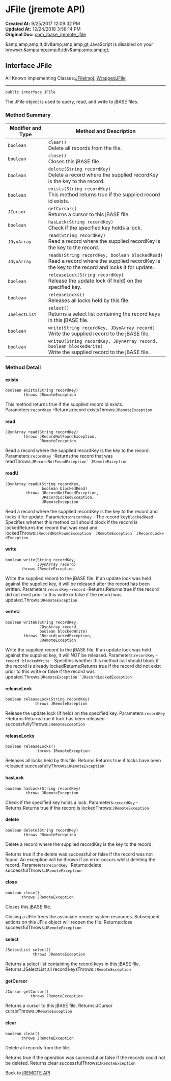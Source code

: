 # JFile (jremote API)

**Created At:** 9/25/2017 12:09:32 PM  
**Updated At:** 12/24/2018 3:58:14 PM  
**Original Doc:** [com_jbase_jremote_jfile](https://docs.jbase.com/39248-jremote/com_jbase_jremote_jfile)  

&amp;amp;amp;amp;lt;div&amp;amp;amp;amp;gt;JavaScript is disabled on your browser.&amp;amp;amp;amp;lt;/div&amp;amp;amp;amp;gt;


## Interface JFile

All Known Implementing Classes:[JFileImpl](./../io/jfileimpl-%28jremote-api%29 "class in com.jbase.jremote.io"), [WrappedJFile](./../jca/wrappedjfile-%28jremote-api%29 "class in com.jbase.jremote.jca")
* * *


```
public interface JFile
```

The JFile object is used to query, read, and write to jBASE files.

### Method Summary


| Modifier and Type<br> | Method and Description<br> |
| --- | --- |
| `boolean`<br> | `clear()`<br>Delete all records from the file.<br> |
| `boolean`<br> | `close()`<br>Closes this jBASE file.<br> |
| `boolean`<br> | `delete(String recordKey)`<br>Delete a record where the supplied recordKey is the key to the record.<br> |
| `boolean`<br> | `exists(String recordKey)`<br>This method returns true if the supplied record id exists.<br> |
| `JCursor`<br> | `getCursor()`<br>Returns a cursor to this jBASE file.<br> |
| `boolean`<br> | `hasLock(String recordKey)`<br>Check if the specified key holds a lock.<br> |
| `JDynArray`<br> | `read(String recordKey)`<br>Read a record where the supplied recordKey is the key to the record.<br> |
| `JDynArray`<br> | `readU(String recordKey, boolean blockedRead)`<br>Read a record where the supplied recordKey is the key to the record and locks it for update.<br> |
| `boolean`<br> | `releaseLock(String recordKey)`<br>Release the update lock (if held) on the specified key.<br> |
| `boolean`<br> | `releaseLocks()`<br>Releases all locks held by this file.<br> |
| `JSelectList`<br> | `select()`<br>Returns a select list containing the record keys in this jBASE file.<br> |
| `boolean`<br> | `write(String recordKey, JDynArray record)`<br>Write the supplied record to the jBASE file.<br> |
| `boolean`<br> | `writeU(String recordKey, JDynArray record, boolean blockedWrite)`<br>Write the supplied record to the jBASE file.<br> |

### Method Detail



#### exists

```
boolean exists(String recordKey)
        throws JRemoteException
```

This method returns true if the supplied record id exists.
Parameters:`recordKey` -Returns:record existsThrows:`JRemoteException`
#### read

```
JDynArray read(String recordKey)
        throws JRecordNotFoundException,
               JRemoteException
```

Read a record where the supplied recordKey is the key to the record.
Parameters:`recordKey` -Returns:the record that was readThrows:`JRecordNotFoundException``JRemoteException`

#### readU

```
JDynArray readU(String recordKey,
                boolean blockedRead)
         throws JRecordNotFoundException,
                JRecordLockedException,
                JRemoteException
```

Read a record where the supplied recordKey is the key to the record and locks it for update.
Parameters:`recordKey` - The record key`blockedRead` - Specifies whether this method call should block if the record is lockedReturns:the record that was read and lockedThrows:`JRecordNotFoundException``JRemoteException``JRecordLockedException`
#### write

```
boolean write(String recordKey,
              JDynArray record)
       throws JRemoteException
```

Write the supplied record to the jBASE file. If an update lock was held against the supplied key, it will be released after the record has been written.
Parameters:`recordKey` -`record` -Returns:Returns true if the record did not exist prior to this write or false if the record was updated.Throws:`JRemoteException`


#### writeU

```
boolean writeU(String recordKey,
               JDynArray record,
               boolean blockedWrite)
        throws JRecordLockedException,
               JRemoteException
```

Write the supplied record to the jBASE file. If an update lock was held against the supplied key, it will *NOT* be released.
Parameters:`recordKey` -`record` -`blockedWrite` - Specifies whether this method call should block if the record is already lockedReturns:Returns true if the record did not exist prior to this write or false if the record was updated.Throws:`JRemoteException``JRecordLockedException`

#### releaseLock

```
boolean releaseLock(String recordKey)
             throws JRemoteException
```

Release the update lock (if held) on the specified key.
Parameters:`recordKey` -Returns:Returns true if lock has been released successfullyThrows:`JRemoteException`
#### releaseLocks

```
boolean releaseLocks()
              throws JRemoteException
```

Releases all locks held by this file.
Returns:Returns true if locks have been released successfullyThrows:`JRemoteException`
#### hasLock

```
boolean hasLock(String recordKey)
         throws JRemoteException
```

Check if the specified key holds a lock.
Parameters:`recordKey` -Returns:Returns true if the record is lockedThrows:`JRemoteException`

#### delete

```
boolean delete(String recordKey)
        throws JRemoteException
```

Delete a record where the supplied recordKey is the key to the record.

Returns true if the delete was successful or false if the record was not found.
An exception will be thrown if an error occurs whilst deleting the record.
Parameters:`recordKey` -Returns:delete successfulThrows:`JRemoteException`
#### close

```
boolean close()
       throws JRemoteException
```

Closes this jBASE file.

Closing a JFile frees the associate remote system resources. Subsequent actions on this JFile object will reopen the file.
Returns:close successfulThrows:`JRemoteException`

#### select

```
JSelectList select()
            throws JRemoteException
```

Returns a select list containing the record keys in this jBASE file.
Returns:JSelectList all record keysThrows:`JRemoteException`

#### getCursor

```
JCursor getCursor()
           throws JRemoteException
```

Returns a cursor to this jBASE file.
Returns:JCursor cursorThrows:`JRemoteException`
#### clear

```
boolean clear()
       throws JRemoteException
```

Delete all records from the file.

Returns true if the operation was successful or false if the records could not be deleted.
Returns:clear successfulThrows:`JRemoteException`

Back to [jREMOTE API](com_jbase_jremote_package-summary)

